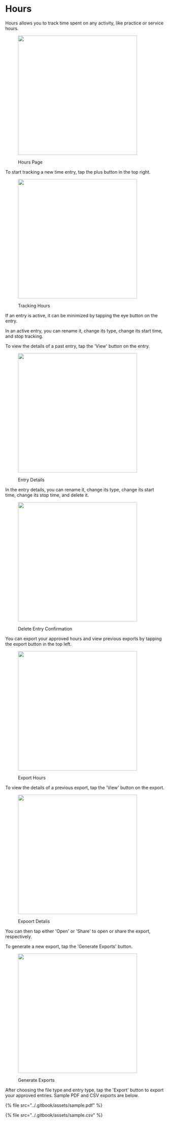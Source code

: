 # Hours

Hours allows you to track time spent on any activity, like practice or service hours.

<figure><img src="../.gitbook/assets/main (14).png" alt="" width="375"><figcaption><p>Hours Page</p></figcaption></figure>

To start tracking a new time entry, tap the plus button in the top right.

<figure><img src="../.gitbook/assets/tracking.png" alt="" width="375"><figcaption><p>Tracking Hours</p></figcaption></figure>

If an entry is active, it can be minimized by tapping the eye button on the entry.

In an active entry, you can rename it, change its type, change its start time, and stop tracking.

To view the details of a past entry, tap the 'View' button on the entry.

<figure><img src="../.gitbook/assets/details.png" alt="" width="375"><figcaption><p>Entry Details</p></figcaption></figure>

In the entry details, you can rename it, change its type, change its start time, change its stop time, and delete it.

<figure><img src="../.gitbook/assets/delete (1).png" alt="" width="375"><figcaption><p>Delete Entry Confirmation</p></figcaption></figure>

You can export your approved hours and view previous exports by tapping the export button in the top left.

<figure><img src="../.gitbook/assets/main (15).png" alt="" width="375"><figcaption><p>Export Hours</p></figcaption></figure>

To view the details of a previous export, tap the 'View' button on the export.

<figure><img src="../.gitbook/assets/details (1).png" alt="" width="375"><figcaption><p>Expoort Detalis</p></figcaption></figure>

You can then tap either 'Open' or 'Share' to open or share the export, respectively.

To generate a new export, tap the 'Generate Exports' button.

<figure><img src="../.gitbook/assets/generate.png" alt="" width="375"><figcaption><p>Generate Exports</p></figcaption></figure>

After choosing the file type and entry type, tap the 'Export' button to export your approved entries. Sample PDF and CSV exports are below.

{% file src="../.gitbook/assets/sample.pdf" %}

{% file src="../.gitbook/assets/sample.csv" %}
